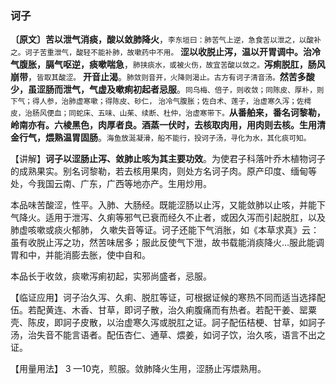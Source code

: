 ### 诃子

**〔原文〕苦以泄气消痰，酸以敛肺降火**，<small>李东垣曰：肺苦气上逆，急食苦以泄之，以酸补之。诃子苦重泄气，酸轻不能补肺，故嗽药中不用。</small> **涩以收脱止泻，温以开胃调中。治冷气腹胀，膈气呕逆，痰嗽喘急**，<small>肺挟痰水，或被火伤，故宜苦酸以敛之。</small>**泻痢脱肛，肠风崩带**，<small>皆取其酸涩。</small> **开音止渴**。<small>肺敛则音开，火降则渴止。古方有诃子清音汤。</small>**然苦多酸少，虽涩肠而泄气，气虚及嗽痢初起者忌服**。<small>同乌梅、倍子，则收敛；同陈皮、厚朴，则下气；得人参，治肺虚寒嗽；得陈皮、砂仁， 治冷气腹胀；佐白术、莲子，治虚寒久泻；佐樗皮，治肠风便血；同蛇床、五味、山茱、续断、杜仲，治虚寒带下。</small>**从番舶来，番名诃黎勒， 岭南亦有。六棱黑色，肉厚者良。酒蒸一伏时，去核取肉用，用肉则去核。生用清金行气，煨熟温胃固肠**。<small>海鱼放涎凝滑，船不能行，投诃子汤，寻化为水，其化痰可知。</small>

【讲解】**诃子以涩肠止泻、敛肺止咳为其主要功效**。为使君子科落叶乔木植物诃子的成熟果实。别名诃黎勒，若去核用果肉，则处方名诃子肉。原产印度、缅甸等处，今我国云南、广东，广西等地亦产。生用炒用。

本品味苦酸涩，性平。入肺、大肠经。既能涩肠以止泻，又能敛肺以止咳，并能下气降火。适用于泄泻、久痢等邪气已衰而经久不止者，或因久泻而引起脱肛，以及肺虚咳嗽或痰火郁肺， 久嗽失音等证。诃子还能下气消胀，如《本草求真》云：虽有收脱止泻之功，然苦味居多；服此反使气下泄，故书载能消痰降火…服此能调胃和中，并能消膨去胀，使中自和。

本品长于收敛，痰嗽泻痢初起，实邪尚盛者，忌服。

【临证应用】诃子治久泻、久痢、脱肛等证，可根据证候的寒热不同而适当选择配伍。若配黄连、木香、甘草，即诃子散，治久痢腹痛而有热者。若配干姜、罂粟壳、陈皮，即訶子皮散，以治虚寒久泻或脱肛之证。訶子配伍桔梗、甘草，如訶子汤，治失音不能言语者。配伍杏仁、通草、煨姜，如诃子饮，治久咳，语言不出之证。

【用量用法】 3 —10克，煎服。敛肺降火生用，涩肠止泻煨熟用。	


